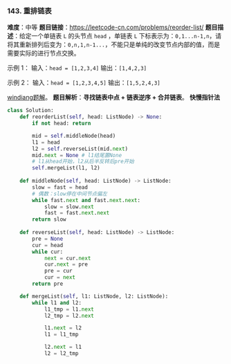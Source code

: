 ### 143. 重排链表
**难度**：中等
**题目链接**：<https://leetcode-cn.com/problems/reorder-list/>
**题目描述**：给定一个单链表 `L` 的头节点 `head` ，单链表 `L` 下标表示为：`0,1...n-1,n`，请将其重新排列后变为：`0,n,1,n-1...`，不能只是单纯的改变节点内部的值，而是需要实际的进行节点交换。

示例 1：
输入：`head = [1,2,3,4]`
输出：`[1,4,2,3]`

示例 2：
输入：`head = [1,2,3,4,5]`
输出：`[1,5,2,4,3]`


[windiang题解](https://leetcode-cn.com/problems/reorder-list/solution/xiang-xi-tong-su-de-si-lu-fen-xi-duo-jie-fa-by-34/)。
**题目解析**：**寻找链表中点 + 链表逆序 + 合并链表**。
**快慢指针法**
```python
class Solution:
    def reorderList(self, head: ListNode) -> None:
        if not head: return

        mid = self.middleNode(head)
        l1 = head
        l2 = self.reverseList(mid.next)
        mid.next = None # l1结尾置None
        # l1从head开始，l2从后半反转后pre开始
        self.mergeList(l1, l2)
    
    def middleNode(self, head: ListNode) -> ListNode:
        slow = fast = head
        # 偶数：slow停在中间节点偏左
        while fast.next and fast.next.next:
            slow = slow.next
            fast = fast.next.next
        return slow
    
    def reverseList(self, head: ListNode) -> ListNode:
        pre = None
        cur = head
        while cur:
            next = cur.next
            cur.next = pre
            pre = cur
            cur = next
        return pre

    def mergeList(self, l1: ListNode, l2: ListNode):
        while l1 and l2:
            l1_tmp = l1.next
            l2_tmp = l2.next

            l1.next = l2
            l1 = l1_tmp

            l2.next = l1
            l2 = l2_tmp
```